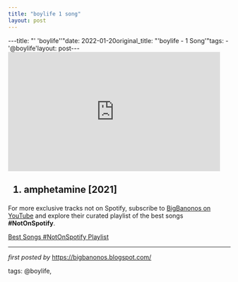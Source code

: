 ```yaml
---
title: "boylife 1 song"
layout: post
---
```

---title: "' 'boylife''"date: 2022-01-20original_title: "'boylife - 1 Song'"tags:  - '@boylife'layout: post---<iframe frameborder="0" height="270" src="https://youtube.com/embed/ZMPXAjpZIGo" width="480"></iframe><h2><ol><li>amphetamine [2021]</li></ol></h2><!--Subscribe and Playlist Links--><div>    <p>For more exclusive tracks not on Spotify, subscribe to <a href="https://www.youtube.com/@BigBanonos" target="_blank">BigBanonos on YouTube</a> and explore their curated playlist of the best songs <strong>#NotOnSpotify</strong>.</p>    <p><a href="https://www.youtube.com/playlist?list=PLtuNtuTatqI0kFahUCbtbfenC_ET5O_tr" target="_blank">Best Songs #NotOnSpotify Playlist<br /></a></p></div><hr /><p><em>first posted by</em> <a href="https://bigbanonos.blogspot.com/" rel="noopener" target="_new">https://bigbanonos.blogspot.com/</a></p><p>tags: @boylife,</p>